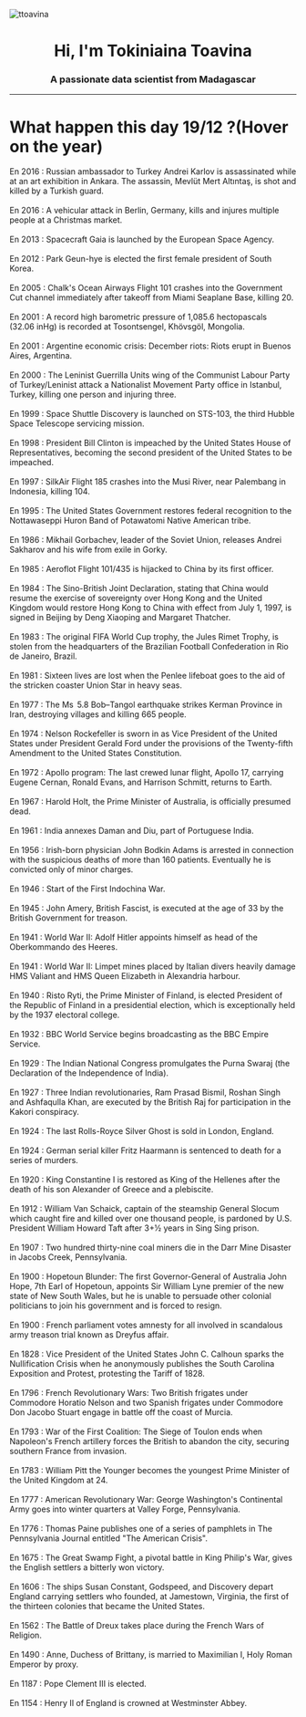 
<p align="left"> <img src="https://komarev.com/ghpvc/?username=ttoavina&label=Profile%20views&color=0e75b6&style=flat" alt="ttoavina" /> </p>
<h1 align="center">Hi, I'm Tokiniaina Toavina</h1>
<h3 align="center">A passionate data scientist from Madagascar</h3>
    
<hr/>
<h1> What happen this day 19/12 ?(Hover on the year)</h1>

En 2016 : Russian ambassador to Turkey Andrei Karlov is assassinated while at an art exhibition in Ankara. The assassin, Mevlüt Mert Altıntaş, is shot and killed by a Turkish guard.
<br/><br/>
En 2016 : A vehicular attack in Berlin, Germany, kills and injures multiple people at a Christmas market.
<br/><br/>
En 2013 : Spacecraft Gaia is launched by the European Space Agency.
<br/><br/>
En 2012 : Park Geun-hye is elected the first female president of South Korea.
<br/><br/>
En 2005 : Chalk's Ocean Airways Flight 101 crashes into the Government Cut channel immediately after takeoff from Miami Seaplane Base, killing 20.
<br/><br/>
En 2001 : A record high barometric pressure of 1,085.6 hectopascals (32.06 inHg) is recorded at Tosontsengel, Khövsgöl, Mongolia.
<br/><br/>
En 2001 : Argentine economic crisis: December riots: Riots erupt in Buenos Aires, Argentina.
<br/><br/>
En 2000 : The Leninist Guerrilla Units wing of the Communist Labour Party of Turkey/Leninist attack a Nationalist Movement Party office in Istanbul, Turkey, killing one person and injuring three.
<br/><br/>
En 1999 : Space Shuttle Discovery is launched on STS-103, the third Hubble Space Telescope servicing mission.
<br/><br/>
En 1998 : President Bill Clinton is impeached by the United States House of Representatives, becoming the second president of the United States to be impeached.
<br/><br/>
En 1997 : SilkAir Flight 185 crashes into the Musi River, near Palembang in Indonesia, killing 104.
<br/><br/>
En 1995 : The United States Government restores federal recognition to the Nottawaseppi Huron Band of Potawatomi Native American tribe.
<br/><br/>
En 1986 : Mikhail Gorbachev, leader of the Soviet Union, releases Andrei Sakharov and his wife from exile in Gorky.
<br/><br/>
En 1985 : Aeroflot Flight 101/435 is hijacked to China by its first officer.
<br/><br/>
En 1984 : The Sino-British Joint Declaration, stating that China would resume the exercise of sovereignty over Hong Kong and the United Kingdom would restore Hong Kong to China with effect from July 1, 1997, is signed in Beijing by Deng Xiaoping and Margaret Thatcher.
<br/><br/>
En 1983 : The original FIFA World Cup trophy, the Jules Rimet Trophy, is stolen from the headquarters of the Brazilian Football Confederation in Rio de Janeiro, Brazil.
<br/><br/>
En 1981 : Sixteen lives are lost when the Penlee lifeboat goes to the aid of the stricken coaster Union Star in heavy seas.
<br/><br/>
En 1977 : The Ms  5.8 Bob–Tangol earthquake strikes Kerman Province in Iran, destroying villages and killing 665 people.
<br/><br/>
En 1974 : Nelson Rockefeller is sworn in as Vice President of the United States under President Gerald Ford under the provisions of the Twenty-fifth Amendment to the United States Constitution.
<br/><br/>
En 1972 : Apollo program: The last crewed lunar flight, Apollo 17, carrying Eugene Cernan, Ronald Evans, and Harrison Schmitt, returns to Earth.
<br/><br/>
En 1967 : Harold Holt, the Prime Minister of Australia, is officially presumed dead.
<br/><br/>
En 1961 : India annexes Daman and Diu, part of Portuguese India.
<br/><br/>
En 1956 : Irish-born physician John Bodkin Adams is arrested in connection with the suspicious deaths of more than 160 patients. Eventually he is convicted only of minor charges.
<br/><br/>
En 1946 : Start of the First Indochina War.
<br/><br/>
En 1945 : John Amery, British Fascist, is executed at the age of 33 by the British Government for treason.
<br/><br/>
En 1941 : World War II: Adolf Hitler appoints himself as head of the Oberkommando des Heeres.
<br/><br/>
En 1941 : World War II: Limpet mines placed by Italian divers heavily damage HMS Valiant and HMS Queen Elizabeth in Alexandria harbour.
<br/><br/>
En 1940 : Risto Ryti, the Prime Minister of Finland,  is elected President of the Republic of Finland in a presidential election, which is exceptionally held by the 1937 electoral college.
<br/><br/>
En 1932 : BBC World Service begins broadcasting as the BBC Empire Service.
<br/><br/>
En 1929 : The Indian National Congress promulgates the Purna Swaraj (the Declaration of the Independence of India).
<br/><br/>
En 1927 : Three Indian revolutionaries, Ram Prasad Bismil, Roshan Singh and Ashfaqulla Khan, are executed by the British Raj for participation in the Kakori conspiracy.
<br/><br/>
En 1924 : The last Rolls-Royce Silver Ghost is sold in London, England.
<br/><br/>
En 1924 : German serial killer Fritz Haarmann is sentenced to death for a series of murders.
<br/><br/>
En 1920 : King Constantine I is restored as King of the Hellenes after the death of his son Alexander of Greece and a plebiscite.
<br/><br/>
En 1912 : William Van Schaick, captain of the steamship General Slocum which caught fire and killed over one thousand people, is pardoned by U.S. President William Howard Taft after 3+1⁄2 years in Sing Sing prison.
<br/><br/>
En 1907 : Two hundred thirty-nine coal miners die in the Darr Mine Disaster in Jacobs Creek, Pennsylvania.
<br/><br/>
En 1900 : Hopetoun Blunder: The first Governor-General of Australia John Hope, 7th Earl of Hopetoun, appoints Sir William Lyne premier of the new state of New South Wales, but he is unable to persuade other colonial politicians to join his government and is forced to resign.
<br/><br/>
En 1900 : French parliament votes amnesty for all involved in scandalous army treason trial known as Dreyfus affair.
<br/><br/>
En 1828 : Vice President of the United States John C. Calhoun sparks the Nullification Crisis when he anonymously publishes the South Carolina Exposition and Protest, protesting the Tariff of 1828.
<br/><br/>
En 1796 : French Revolutionary Wars: Two British frigates under Commodore Horatio Nelson and two Spanish frigates under Commodore Don Jacobo Stuart engage in battle off the coast of Murcia.
<br/><br/>
En 1793 : War of the First Coalition: The Siege of Toulon ends when Napoleon's French artillery forces the British to abandon the city, securing southern France from invasion.
<br/><br/>
En 1783 : William Pitt the Younger becomes the youngest Prime Minister of the United Kingdom at 24.
<br/><br/>
En 1777 : American Revolutionary War: George Washington's Continental Army goes into winter quarters at Valley Forge, Pennsylvania.
<br/><br/>
En 1776 : Thomas Paine publishes one of a series of pamphlets in The Pennsylvania Journal entitled "The American Crisis".
<br/><br/>
En 1675 : The Great Swamp Fight, a pivotal battle in King Philip's War, gives the English settlers a bitterly won victory.
<br/><br/>
En 1606 : The ships Susan Constant, Godspeed, and Discovery depart England carrying settlers who founded, at Jamestown, Virginia, the first of the thirteen colonies that became the United States.
<br/><br/>
En 1562 : The Battle of Dreux takes place during the French Wars of Religion.
<br/><br/>
En 1490 : Anne, Duchess of Brittany, is married to Maximilian I, Holy Roman Emperor by proxy.
<br/><br/>
En 1187 : Pope Clement III is elected.
<br/><br/>
En 1154 : Henry II of England is crowned at Westminster Abbey.
<br/><br/>
